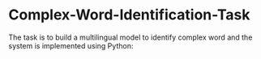 # Complex-Word-Identification-Task

The task is to build a multilingual model to identify complex word and the system is implemented using Python:

